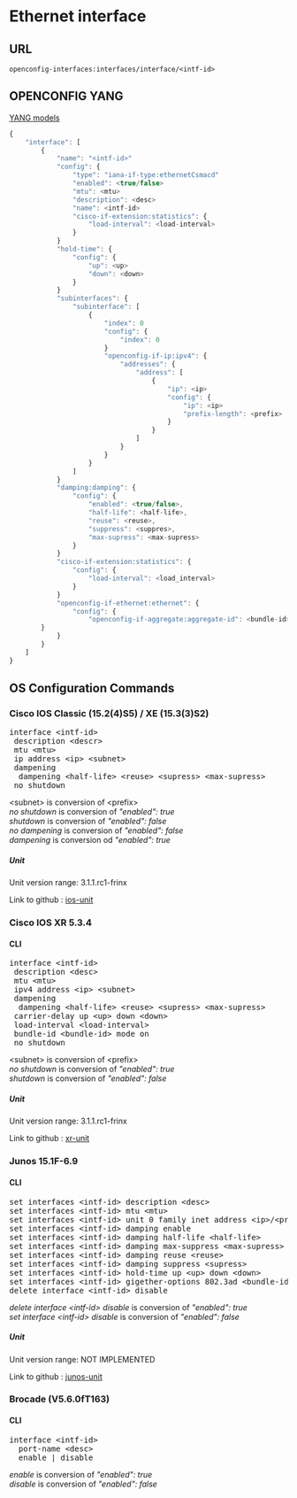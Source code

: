 # Ethernet interface

## URL

```
openconfig-interfaces:interfaces/interface/<intf-id>
```

## OPENCONFIG YANG

[YANG models](https://github.com/FRINXio/openconfig/tree/master/interfaces/src/main/yang)

```javascript
{
    "interface": [
        {
            "name": "<intf-id>"
            "config": {
                "type": "iana-if-type:ethernetCsmacd"
                "enabled": <true/false>
                "mtu": <mtu>
                "description": <desc>
                "name": <intf-id>
                "cisco-if-extension:statistics": {
                    "load-interval": <load-interval>
                }
            }
            "hold-time": {
                "config": {
                    "up": <up>
                    "down": <down>
                }
            }
            "subinterfaces": {
                "subinterface": [
                    {
                        "index": 0
                        "config": {
                            "index": 0
                        }
                        "openconfig-if-ip:ipv4": {
                            "addresses": {
                                "address": [
                                    {
                                        "ip": <ip>
                                        "config": {
                                            "ip": <ip>
                                            "prefix-length": <prefix>
                                        }
                                    }
                                ]
                            }
                        }
                    }
                ]
            }
            "damping:damping": {
                "config": {
                    "enabled": <true/false>,
                    "half-life": <half-life>,
                    "reuse": <reuse>,
                    "suppress": <suppres>,
                    "max-supress": <max-supress>
                }
            }
            "cisco-if-extension:statistics": {
                "config": {
                    "load-interval": <load_interval>
                }
            }
            "openconfig-if-ethernet:ethernet": {
                "config": {
                    "openconfig-if-aggregate:aggregate-id": <bundle-id>
		}
            }
        }
    ]
}
```

## OS Configuration Commands

### Cisco IOS Classic (15.2(4)S5) / XE (15.3(3)S2)

<pre>
interface &lt;intf-id&gt;
 description &lt;descr&gt;
 mtu &lt;mtu&gt;
 ip address &lt;ip&gt; &lt;subnet&gt;
 dampening
  dampening &lt;half-life&gt; &lt;reuse&gt; &lt;supress&gt; &lt;max-supress&gt;
 no shutdown
</pre>

&lt;subnet&gt; is conversion of &lt;prefix&gt;  
*no shutdown* is conversion of *"enabled": true*  
*shutdown* is conversion of *"enabled": false*  
*no dampening* is conversion of *"enabled": false*  
*dampening* is conversion od *"enabled": true*


##### Unit

Unit version range: 3.1.1.rc1-frinx

Link to github : [ios-unit](https://github.com/FRINXio/cli-units/tree/master/ios/interface)

### Cisco IOS XR 5.3.4

#### CLI

<pre>
interface &lt;intf-id&gt;
 description &lt;desc&gt;
 mtu &lt;mtu&gt;
 ipv4 address &lt;ip&gt; &lt;subnet&gt;
 dampening
  dampening &lt;half-life&gt; &lt;reuse&gt; &lt;supress&gt; &lt;max-supress&gt;
 carrier-delay up &lt;up&gt; down &lt;down&gt;
 load-interval &lt;load-interval&gt;
 bundle-id &lt;bundle-id&gt; mode on
 no shutdown
</pre>

&lt;subnet&gt; is conversion of &lt;prefix&gt;  
*no shutdown* is conversion of *"enabled": true*  
*shutdown* is conversion of *"enabled": false*

##### Unit

Unit version range: 3.1.1.rc1-frinx

Link to github : [xr-unit]()

### Junos 15.1F-6.9

#### CLI

<pre>
set interfaces &lt;intf-id&gt; description &lt;desc&gt;
set interfaces &lt;intf-id&gt; mtu &lt;mtu&gt;
set interfaces &lt;intf-id&gt; unit 0 family inet address &lt;ip&gt/&lt;prefix&gt;
set interfaces &lt;intf-id&gt; damping enable
set interfaces &lt;intf-id&gt; damping half-life &lt;half-life&gt;
set interfaces &lt;intf-id&gt; damping max-suppress &lt;max-supress&gt;
set interfaces &lt;intf-id&gt; damping reuse &lt;reuse&gt;
set interfaces &lt;intf-id&gt; damping suppress &lt;supress&gt;
set interfaces &lt;intf-id&gt; hold-time up &lt;up&gt; down &lt;down&gt;
set interfaces &lt;intf-id&gt; gigether-options 802.3ad &lt;bundle-id&gt;
delete interface &lt;intf-id&gt; disable
</pre>

*delete interface &lt;intf-id&gt; disable* is conversion of *"enabled": true*  
*set interface &lt;intf-id&gt; disable* is conversion of *"enabled": false*

##### Unit

Unit version range: NOT IMPLEMENTED

Link to github : [junos-unit]()

### Brocade (V5.6.0fT163)

#### CLI

<pre>
interface &lt;intf-id&gt;
  port-name &lt;desc&gt;
  enable | disable
</pre>

*enable* is conversion of *"enabled": true*  
*disable* is conversion of *"enabled": false*

